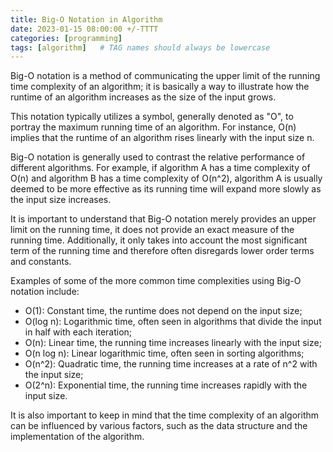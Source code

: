 ```yaml
---
title: Big-O Notation in Algorithm
date: 2023-01-15 08:00:00 +/-TTTT
categories: [programming]
tags: [algorithm]   # TAG names should always be lowercase
---
```


Big-O notation is a method of communicating the upper limit of the running time complexity of an algorithm; it is basically a way to illustrate how the runtime of an algorithm increases as the size of the input grows. 

This notation typically utilizes a symbol, generally denoted as "O", to portray the maximum running time of an algorithm. For instance, O(n) implies that the runtime of an algorithm rises linearly with the input size n. 

Big-O notation is generally used to contrast the relative performance of different algorithms. For example, if algorithm A has a time complexity of O(n) and algorithm B has a time complexity of O(n^2), algorithm A is usually deemed to be more effective as its running time will expand more slowly as the input size increases. 

It is important to understand that Big-O notation merely provides an upper limit on the running time, it does not provide an exact measure of the running time. Additionally, it only takes into account the most significant term of the running time and therefore often disregards lower order terms and constants. 

Examples of some of the more common time complexities using Big-O notation include: 
- O(1): Constant time, the runtime does not depend on the input size;
- O(log n): Logarithmic time, often seen in algorithms that divide the input in half with each iteration;
- O(n): Linear time, the running time increases linearly with the input size;
- O(n log n): Linear logarithmic time, often seen in sorting algorithms;
- O(n^2): Quadratic time, the running time increases at a rate of n^2 with the input size;
- O(2^n): Exponential time, the running time increases rapidly with the input size.

It is also important to keep in mind that the time complexity of an algorithm can be influenced by various factors, such as the data structure and the implementation of the algorithm.
